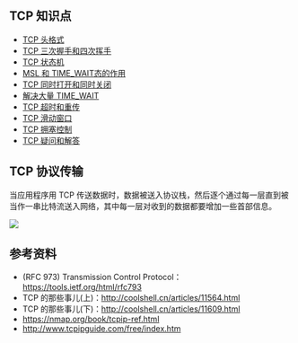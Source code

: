 ﻿## TCP 知识点

* [TCP 头格式](https://github.com/steveLauwh/TCP-IP/blob/master/TCP/TCP%20Header%20Format.md)
* [TCP 三次握手和四次挥手](https://github.com/steveLauwh/TCP-IP/blob/master/TCP/Three-Way%20Handshake%20And%20Four-Way%20Wavehand.md)
* [TCP 状态机](https://github.com/steveLauwh/TCP-IP/blob/master/TCP/TCP%20FSM.md)
* [MSL 和 TIME_WAIT态的作用](https://github.com/steveLauwh/TCP-IP/blob/master/TCP/MSL%20And%20TIME_WAIT.md)
* [TCP 同时打开和同时关闭](https://github.com/steveLauwh/TCP-IP/blob/master/TCP/Open%20and%20Closed%20at%20the%20same%20time.md)
* [解决大量 TIME_WAIT](https://github.com/steveLauwh/TCP-IP/blob/master/TCP/Resolve%20a%20lot%20of%20TIME_WAIT.md)
* [TCP 超时和重传](https://github.com/steveLauwh/TCP-IP/blob/master/TCP/TCP%20Retransmission%20Mechanism.md)
* [TCP 滑动窗口](https://github.com/steveLauwh/TCP-IP/blob/master/TCP/TCP%20Sliding%20Window.md)
* [TCP 拥塞控制](https://github.com/steveLauwh/TCP-IP/blob/master/TCP/TCP%20Congestion%20Control.md)
* [TCP 疑问和解答](https://github.com/steveLauwh/TCP-IP/blob/master/TCP/TCP%20Q%26A.md)

## TCP 协议传输

当应用程序用 TCP 传送数据时，数据被送入协议栈，然后逐个通过每一层直到被当作一串比特流送入网络，其中每一层对收到的数据都要增加一些首部信息。

![](https://github.com/steveLauwh/TCP-IP/raw/master/TCP/image/tcptransfer.png)


## 参考资料

* (RFC 973) Transmission Control Protocol：https://tools.ietf.org/html/rfc793
* TCP 的那些事儿(上)：http://coolshell.cn/articles/11564.html
* TCP 的那些事儿(下)：http://coolshell.cn/articles/11609.html
* https://nmap.org/book/tcpip-ref.html
* http://www.tcpipguide.com/free/index.htm
